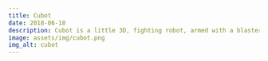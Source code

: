 ```yaml
---
title: Cubot
date: 2018-06-18
description: Cubot is a little 3D, fighting robot, armed with a blaster and a robotic arm. This model comes with a basic idle animation and a shooting pose. Made with Blender.
image: assets/img/cubot.png
img_alt: cubot
---
```

